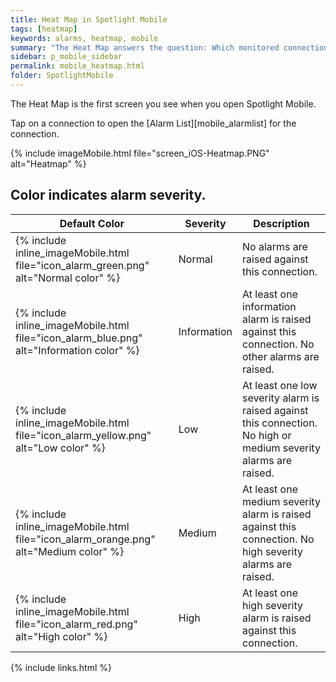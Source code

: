 ```yaml
---
title: Heat Map in Spotlight Mobile
tags: [heatmap]
keywords: alarms, heatmap, mobile
summary: "The Heat Map answers the question: Which monitored connections require the most urgent attention? The Heat Map organizes monitored connections based on the comparative number and severity of their alarms. Connections with the most alarms raised against them are given the most surface area."
sidebar: p_mobile_sidebar
permalink: mobile_heatmap.html
folder: SpotlightMobile
---
```


The Heat Map is the first screen you see when you open Spotlight Mobile.

Tap on a connection to open the [Alarm List][mobile_alarmlist] for the connection.

{% include imageMobile.html file="screen_iOS-Heatmap.PNG" alt="Heatmap" %}

## Color indicates alarm severity.

Default Color | Severity | Description
--------------|----------|------------
{% include inline_imageMobile.html file="icon_alarm_green.png" alt="Normal color" %} | Normal | No alarms are raised against this connection.
{% include inline_imageMobile.html file="icon_alarm_blue.png" alt="Information color" %} | Information | At least one information alarm is raised against this connection. No other alarms are raised.
{% include inline_imageMobile.html file="icon_alarm_yellow.png" alt="Low color" %} | Low | At least one low severity alarm is raised against this connection. No high or medium severity alarms are raised.
{% include inline_imageMobile.html file="icon_alarm_orange.png" alt="Medium color" %} | Medium | At least one medium severity alarm is raised against this connection. No high severity alarms are raised.
{% include inline_imageMobile.html file="icon_alarm_red.png" alt="High color" %} | High | At least one high severity alarm is raised against this connection.


{% include links.html %}
